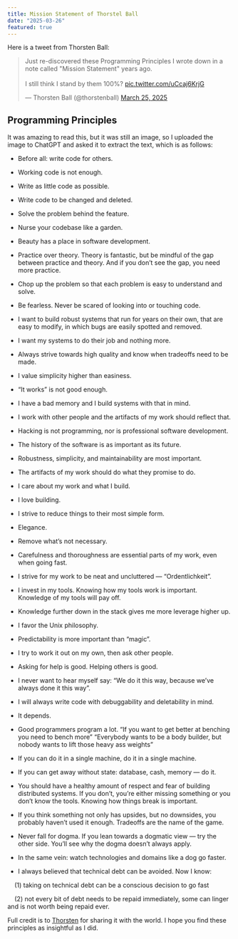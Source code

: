 ```yaml
---
title: Mission Statement of Thorstel Ball
date: "2025-03-26"
featured: true
---
```


Here is a tweet from Thorsten Ball:

<blockquote class="twitter-tweet"><p lang="en" dir="ltr">Just re-discovered these Programming Principles I wrote down in a note called &quot;Mission Statement&quot; years ago.<br><br>I still think I stand by them 100%? <a href="https://t.co/uCcaj6KrjG">pic.twitter.com/uCcaj6KrjG</a></p>&mdash; Thorsten Ball (@thorstenball) <a href="https://twitter.com/thorstenball/status/1904602053634383901?ref_src=twsrc%5Etfw">March 25, 2025</a></blockquote> <script async src="https://platform.twitter.com/widgets.js" charset="utf-8"></script>


## Programming Principles


It was amazing to read this, but it was still an image, so I uploaded the image to ChatGPT and asked it to extract the text, which is as follows:

- Before all: write code for others.

- Working code is not enough.

- Write as little code as possible.

- Write code to be changed and deleted.

- Solve the problem behind the feature.

- Nurse your codebase like a garden.

- Beauty has a place in software development.

- Practice over theory. Theory is fantastic, but be mindful of the gap between practice and theory. And if you don’t see the gap, you need more practice.

- Chop up the problem so that each problem is easy to understand and solve.

- Be fearless. Never be scared of looking into or touching code.

- I want to build robust systems that run for years on their own, that are easy to modify, in which bugs are easily spotted and removed.

- I want my systems to do their job and nothing more.

- Always strive towards high quality and know when tradeoffs need to be made.

- I value simplicity higher than easiness.

- “It works” is not good enough.

- I have a bad memory and I build systems with that in mind.

- I work with other people and the artifacts of my work should reflect that.

- Hacking is not programming, nor is professional software development.

- The history of the software is as important as its future.

- Robustness, simplicity, and maintainability are most important.

- The artifacts of my work should do what they promise to do.

- I care about my work and what I build.

- I love building.

- I strive to reduce things to their most simple form.

- Elegance.

- Remove what’s not necessary.

- Carefulness and thoroughness are essential parts of my work, even when going fast.

- I strive for my work to be neat and uncluttered — “Ordentlichkeit”.

- I invest in my tools. Knowing how my tools work is important. Knowledge of my tools will pay off.

- Knowledge further down in the stack gives me more leverage higher up.

- I favor the Unix philosophy.

- Predictability is more important than “magic”.

- I try to work it out on my own, then ask other people.

- Asking for help is good. Helping others is good.

- I never want to hear myself say: “We do it this way, because we’ve always done it this way”.

- I will always write code with debuggability and deletability in mind.

- It depends.

- Good programmers program a lot. “If you want to get better at benching you need to bench more” “Everybody wants to be a body builder, but nobody wants to lift those heavy ass weights”

- If you can do it in a single machine, do it in a single machine.

- If you can get away without state: database, cash, memory — do it.

- You should have a healthy amount of respect and fear of building distributed systems. If you don’t, you’re either missing something or you don’t know the tools. Knowing how things break is important.

- If you think something not only has upsides, but no downsides, you probably haven’t used it enough. Tradeoffs are the name of the game.

- Never fall for dogma. If you lean towards a dogmatic view — try the other side. You’ll see why the dogma doesn’t always apply.

- In the same vein: watch technologies and domains like a dog go faster.

- I always believed that technical debt can be avoided. Now I know:

    (1) taking on technical debt can be a conscious decision to go fast

    (2) not every bit of debt needs to be repaid immediately, some can linger and is not worth being repaid ever.


Full credit is to [Thorsten](https://x.com/thorstenball) for sharing it with the world. I hope you find these principles as insightful as I did.




